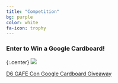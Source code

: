 ```yaml
---
title: "Competition"
bg: purple
color: white
fa-icon: trophy
---
```

### Enter to Win a Google Cardboard!

{:.center}
<a href="">
   <img src="https://upload.wikimedia.org/wikipedia/commons/thumb/9/95/Assembled_Google_Cardboard_VR_mount.jpg/640px-Assembled_Google_Cardboard_VR_mount.jpg">
</a>

<a class="e-widget no-button" href="https://gleam.io/OqhQO/d6-gafe-con-google-cardboard-giveaway" rel="nofollow">D6 GAFE Con Google Cardboard Giveaway</a>
<script type="text/javascript" src="https://js.gleam.io/e.js" async="true"></script>
